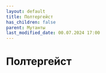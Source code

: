 ```yaml
---
layout: default
title: Полтергейст
has_children: false
parent: Мутанты
last_modified_date: 00.07.2024 17:00
---
```


# Полтергейст
